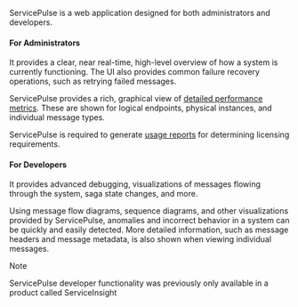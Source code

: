 ServicePulse is a web application designed for both administrators and developers. 

#### For Administrators

It provides a clear, near real-time, high-level overview of how a system is currently functioning. The UI also provides common failure recovery operations, such as retrying failed messages.

ServicePulse provides a rich, graphical view of [detailed performance metrics](/monitoring/metrics/in-servicepulse.md). These are shown for logical endpoints, physical instances, and individual message types.

ServicePulse is required to generate [usage reports](/servicepulse/usage.md) for determining licensing requirements.

#### For Developers

It provides advanced debugging, visualizations of messages flowing through the system, saga state changes, and more.

Using message flow diagrams, sequence diagrams, and other visualizations provided by ServicePulse, anomalies and incorrect behavior in a system can be quickly and easily detected. More detailed information, such as message headers and message metadata, is also shown when viewing individual messages.

> [!NOTE]
> ServicePulse developer functionality was previously only available in a product called ServiceInsight